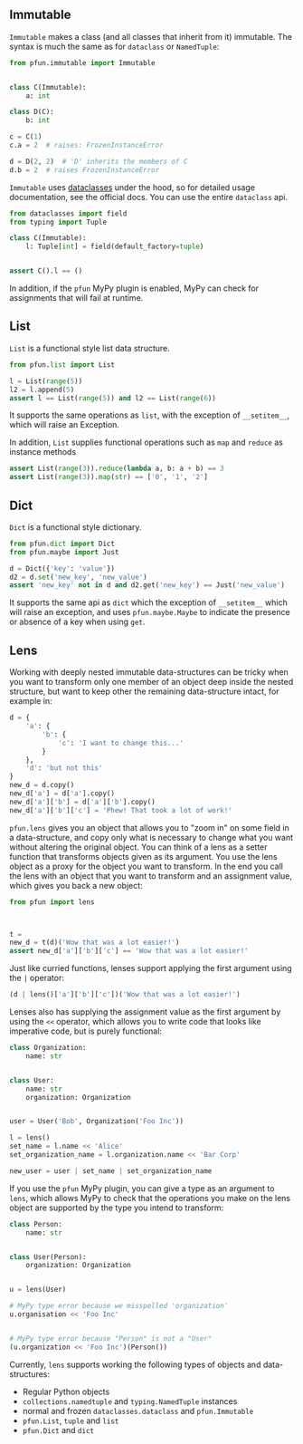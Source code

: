 ## Immutable

`Immutable` makes a class (and all classes that inherit from it) immutable. The syntax is much the same
as for `dataclass` or `NamedTuple`:

```python
from pfun.immutable import Immutable


class C(Immutable):
    a: int

class D(C):
    b: int

c = C(1)
c.a = 2  # raises: FrozenInstanceError

d = D(2, 2)  # 'D' inherits the members of C
d.b = 2  # raises FrozenInstanceError
```

`Immutable` uses [dataclasses](https://docs.python.org/3/library/dataclasses.html) under the hood, so for detailed
usage documentation, see the official docs. You can use the entire `dataclass` api.

```python
from dataclasses import field
from typing import Tuple

class C(Immutable):
    l: Tuple[int] = field(default_factory=tuple)


assert C().l == ()
```
In addition, if the `pfun` MyPy plugin is enabled, MyPy can check for assignments that will fail
at runtime.

## List
`List` is a functional style list data structure.
```python
from pfun.list import List

l = List(range(5))
l2 = l.append(5)
assert l == List(range(5)) and l2 == List(range(6))
```
It supports the same operations as `list`, with the exception of `__setitem__`, which
will raise an Exception.

In addition, `List` supplies functional operations such as `map` and `reduce` as
instance methods

```python
assert List(range(3)).reduce(lambda a, b: a + b) == 3
assert List(range(3)).map(str) == ['0', '1', '2']
```
## Dict
`Dict` is a functional style dictionary.

```python
from pfun.dict import Dict
from pfun.maybe import Just

d = Dict({'key': 'value'})
d2 = d.set('new_key', 'new_value')
assert 'new_key' not in d and d2.get('new_key') == Just('new_value')
```

It supports the same api as `dict` which the exception of `__setitem__` which will raise an exception, and uses
`pfun.maybe.Maybe` to indicate the presence or absence of a key when using `get`.

## Lens
Working with deeply nested immutable data-structures can be tricky when you want to transform only one member of an object deep inside the nested structure, but want to keep other the remaining data-structure intact, for example in:

```python
d = {
    'a': {
        'b': {
            'c': 'I want to change this...'
        }
    },
    'd': 'but not this'
}
new_d = d.copy()
new_d['a'] = d['a'].copy()
new_d['a']['b'] = d['a']['b'].copy()
new_d['a']['b']['c'] = 'Phew! That took a lot of work!'
```
`pfun.lens` gives you an object that allows you to "zoom in" on some field in a data-structure, and copy only what is necessary to change what you want without altering the original object. You can think of a lens as a setter function
that transforms objects given as its argument. You use the lens object as a proxy for the object you want to transform. In the end you call the lens with an object that you want to transform and an assignment value, which
gives you back a new object:

```python
from pfun import lens



t = 
new_d = t(d)('Wow that was a lot easier!')
assert new_d['a']['b']['c'] == 'Wow that was a lot easier!'
```
Just like curried functions, lenses support applying the first argument using the `|` operator:
```python
(d | lens()['a']['b']['c'])('Wow that was a lot easier!')
```
Lenses also has supplying the assignment value as the first argument by using the `<<` operator, which allows you to write code that looks like imperative code, but is purely functional:
```python
class Organization:
    name: str


class User:
    name: str
    organization: Organization


user = User('Bob', Organization('Foo Inc'))

l = lens()
set_name = l.name << 'Alice'
set_organization_name = l.organization.name << 'Bar Corp'

new_user = user | set_name | set_organization_name
```
If you use the `pfun` MyPy plugin, you can give a type as an argument to `lens`, which allows MyPy to check that the operations you make on the lens object are supported by the type you intend to transform:
```python
class Person:
    name: str


class User(Person):
    organization: Organization


u = lens(User)

# MyPy type error because we misspelled 'organization'
u.organisation << 'Foo Inc'


# MyPy type error because "Person" is not a "User"
(u.organization << 'Foo Inc')(Person())
```

Currently, `lens` supports working the following types of objects and data-structures:

- Regular Python objects
- `collections.namedtuple` and `typing.NamedTuple` instances
- normal and frozen `dataclasses.dataclass` and `pfun.Immutable`
- `pfun.List`, `tuple` and `list`
- `pfun.Dict` and `dict`
